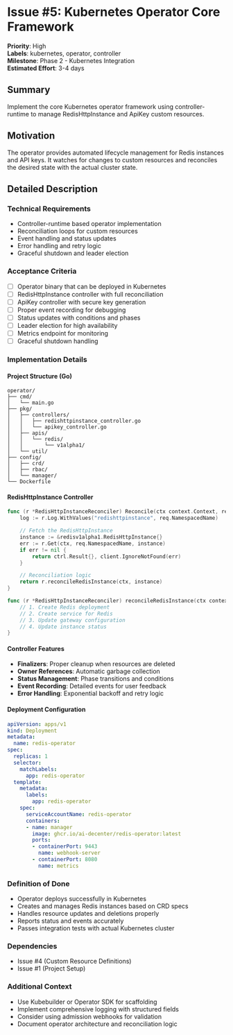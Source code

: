 # Issue #5: Kubernetes Operator Core Framework

**Priority**: High  
**Labels**: kubernetes, operator, controller  
**Milestone**: Phase 2 - Kubernetes Integration  
**Estimated Effort**: 3-4 days

## Summary
Implement the core Kubernetes operator framework using controller-runtime to manage RedisHttpInstance and ApiKey custom resources.

## Motivation
The operator provides automated lifecycle management for Redis instances and API keys. It watches for changes to custom resources and reconciles the desired state with the actual cluster state.

## Detailed Description

### Technical Requirements
- Controller-runtime based operator implementation
- Reconciliation loops for custom resources
- Event handling and status updates
- Error handling and retry logic
- Graceful shutdown and leader election

### Acceptance Criteria
- [ ] Operator binary that can be deployed in Kubernetes
- [ ] RedisHttpInstance controller with full reconciliation
- [ ] ApiKey controller with secure key generation
- [ ] Proper event recording for debugging
- [ ] Status updates with conditions and phases
- [ ] Leader election for high availability
- [ ] Metrics endpoint for monitoring
- [ ] Graceful shutdown handling

### Implementation Details

#### Project Structure (Go)
```
operator/
├── cmd/
│   └── main.go
├── pkg/
│   ├── controllers/
│   │   ├── redishttpinstance_controller.go
│   │   └── apikey_controller.go
│   ├── apis/
│   │   └── redis/
│   │       └── v1alpha1/
│   └── util/
├── config/
│   ├── crd/
│   ├── rbac/
│   └── manager/
└── Dockerfile
```

#### RedisHttpInstance Controller
```go
func (r *RedisHttpInstanceReconciler) Reconcile(ctx context.Context, req ctrl.Request) (ctrl.Result, error) {
    log := r.Log.WithValues("redishttpinstance", req.NamespacedName)

    // Fetch the RedisHttpInstance
    instance := &redisv1alpha1.RedisHttpInstance{}
    err := r.Get(ctx, req.NamespacedName, instance)
    if err != nil {
        return ctrl.Result{}, client.IgnoreNotFound(err)
    }

    // Reconciliation logic
    return r.reconcileRedisInstance(ctx, instance)
}

func (r *RedisHttpInstanceReconciler) reconcileRedisInstance(ctx context.Context, instance *redisv1alpha1.RedisHttpInstance) (ctrl.Result, error) {
    // 1. Create Redis deployment
    // 2. Create service for Redis
    // 3. Update gateway configuration
    // 4. Update instance status
}
```

#### Controller Features
- **Finalizers**: Proper cleanup when resources are deleted
- **Owner References**: Automatic garbage collection
- **Status Management**: Phase transitions and conditions
- **Event Recording**: Detailed events for user feedback
- **Error Handling**: Exponential backoff and retry logic

#### Deployment Configuration
```yaml
apiVersion: apps/v1
kind: Deployment
metadata:
  name: redis-operator
spec:
  replicas: 1
  selector:
    matchLabels:
      app: redis-operator
  template:
    metadata:
      labels:
        app: redis-operator
    spec:
      serviceAccountName: redis-operator
      containers:
      - name: manager
        image: ghcr.io/ai-decenter/redis-operator:latest
        ports:
        - containerPort: 9443
          name: webhook-server
        - containerPort: 8080
          name: metrics
```

### Definition of Done
- Operator deploys successfully in Kubernetes
- Creates and manages Redis instances based on CRD specs
- Handles resource updates and deletions properly
- Reports status and events accurately
- Passes integration tests with actual Kubernetes cluster

### Dependencies
- Issue #4 (Custom Resource Definitions)
- Issue #1 (Project Setup)

### Additional Context
- Use Kubebuilder or Operator SDK for scaffolding
- Implement comprehensive logging with structured fields
- Consider using admission webhooks for validation
- Document operator architecture and reconciliation logic